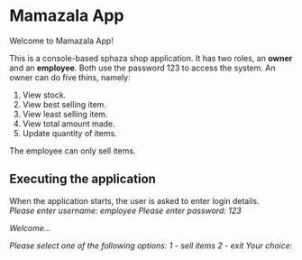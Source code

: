 # Mamazala App

Welcome to Mamazala App!

This is a console-based sphaza shop application. It has two roles, an <b>owner</b> and an <b>employee</b>. Both use the password 123 to access the system. An owner can do five thins, namely:
1. View stock.
2. View best selling item.
3. View least selling item.
4. View total amount made.
5. Update quantity of items.

The employee can only sell items. 

## Executing the application
When the application starts, the user is asked to enter login details.
<br>
<i>
Please enter username: employee
Please enter password: 123

Welcome...

Please select one of the following options:
1 - sell items
2 - exit
Your choice:
</i>

